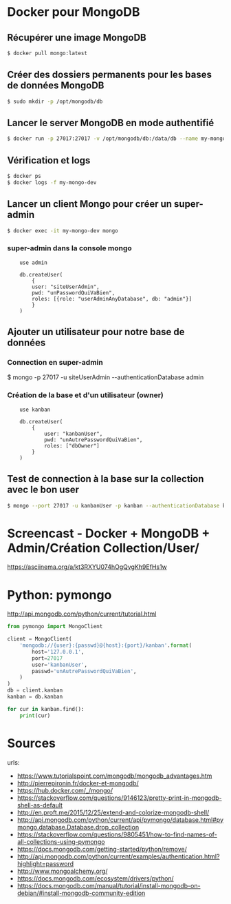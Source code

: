 # Docker pour MongoDB

## Récupérer une image MongoDB
```bash
$ docker pull mongo:latest
```

## Créer des dossiers permanents pour les bases de données MongoDB
```bash
$ sudo mkdir -p /opt/mongodb/db 
```

## Lancer le server MongoDB en mode authentifié
```bash
$ docker run -p 27017:27017 -v /opt/mongodb/db:/data/db --name my-mongo-dev -d mongo mongod --auth
```

## Vérification et logs
```bash
$ docker ps
$ docker logs -f my-mongo-dev
```

## Lancer un client Mongo pour créer un super-admin
```bash
$ docker exec -it my-mongo-dev mongo
```

### super-admin dans la console mongo
```
	use admin

	db.createUser(
		{
		user: "siteUserAdmin",
		pwd: "unPasswordQuiVaBien",
		roles: [{role: "userAdminAnyDatabase", db: "admin"}]
		}
	)
```

## Ajouter un utilisateur pour notre base de données

### Connection en super-admin
$ mongo -p 27017 -u siteUserAdmin --authenticationDatabase admin

### Création de la base et d'un utilisateur (owner)

```
	use kanban

	db.createUser(
		{
			user: "kanbanUser",
			pwd: "unAutrePasswordQuiVaBien",
			roles: ["dbOwner"]
		}
	)
```

## Test de connection à la base sur la collection avec le bon user

```bash
$ mongo --port 27017 -u kanbanUser -p kanban --authenticationDatabase kanban
```

# Screencast - Docker + MongoDB + Admin/Création Collection/User/
https://asciinema.org/a/kt3RXYU074hOgQvgKh9EfHs1w


# Python: pymongo

http://api.mongodb.com/python/current/tutorial.html

```python
from pymongo import MongoClient

client = MongoClient(
	'mongodb://{user}:{passwd}@{host}:{port}/kanban'.format(
		host='127.0.0.1',
		port=27017
		user='kanbanUser',
		passwd='unAutrePasswordQuiVaBien',
	)
)
db = client.kanban
kanban = db.kanban

for cur in kanban.find():
	print(cur)
```

# Sources
urls: 
- https://www.tutorialspoint.com/mongodb/mongodb_advantages.htm
- http://pierrepironin.fr/docker-et-mongodb/
- https://hub.docker.com/_/mongo/
- https://stackoverflow.com/questions/9146123/pretty-print-in-mongodb-shell-as-default
- http://en.proft.me/2015/12/25/extend-and-colorize-mongodb-shell/
- http://api.mongodb.com/python/current/api/pymongo/database.html#pymongo.database.Database.drop_collection
- https://stackoverflow.com/questions/9805451/how-to-find-names-of-all-collections-using-pymongo
- https://docs.mongodb.com/getting-started/python/remove/
- http://api.mongodb.com/python/current/examples/authentication.html?highlight=password
- http://www.mongoalchemy.org/
- https://docs.mongodb.com/ecosystem/drivers/python/
- https://docs.mongodb.com/manual/tutorial/install-mongodb-on-debian/#install-mongodb-community-edition